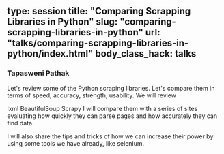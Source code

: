 type: session
title: "Comparing Scrapping Libraries in Python"
slug: "comparing-scrapping-libraries-in-python"
url: "talks/comparing-scrapping-libraries-in-python/index.html"
body_class_hack: talks
---

### Tapasweni Pathak

Let's review some of the Python scraping libraries. Let's compare them in terms of speed, accuracy, strength, usability. We will review

lxml
BeautifulSoup
Scrapy
I will compare them with a series of sites evaluating how quickly they can parse pages and how accurately they can find data.

I will also share the tips and tricks of how we can increase their power by using some tools we have already, like selenium.